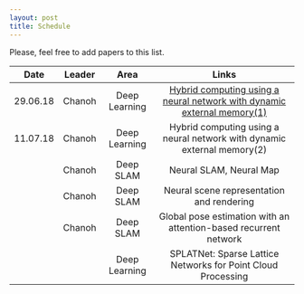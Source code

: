 ```yaml
---
layout: post
title: Schedule
---
```



Please, feel free to add papers to this list.

| Date          | Leader | Area          | Links       |
| ------------- |:------:|:-------------:|:-----------:|
|   29.06.18    | Chanoh | Deep Learning | [Hybrid computing using a neural network with dynamic external memory(1)](https://github.com/kknd2104/kknd2104.github.io/blob/master/_posts/2018-6-29-week1.md) |
|   11.07.18    | Chanoh | Deep Learning | Hybrid computing using a neural network with dynamic external memory(2) |
|               | Chanoh | Deep SLAM     | Neural SLAM, Neural Map |
|               | Chanoh | Deep SLAM     | Neural scene representation and rendering |
|               | Chanoh | Deep SLAM     | Global pose estimation with an attention-based recurrent network |
|               |        | Deep Learning | SPLATNet: Sparse Lattice Networks for Point Cloud Processing |



